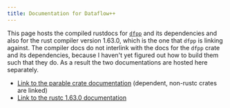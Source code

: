 ```yaml
---
title: Documentation for Dataflow++
---
```


This page hosts the compiled rustdocs for
[`dfpp`](https://github.com/brownsys/dfpp) and its dependencies and also for the
rust compiler version 1.63.0, which is the one that `dfpp` is linking against.
The compiler docs do not interlink with the docs for the `dfpp` crate and its
dependencies, because I haven't yet figured out how to build them such that they
do. As a result the two documentations are hosted here separately.

- [Link to the parable crate documentation](libs/parable/index.html) (dependent, non-rustc crates are linked)
- [Link to the rustc 1.63.0 documentation](compiler/index.html)